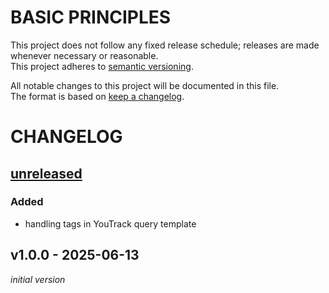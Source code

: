 # BASIC PRINCIPLES

This project does not follow any fixed release schedule; releases are made whenever necessary or reasonable.  
This project adheres to [semantic versioning](https://semver.org/spec/v2.0.0.html).

All notable changes to this project will be documented in this file.  
The format is based on [keep a changelog](https://keepachangelog.com/en/1.1.0/).

# CHANGELOG

## [unreleased]

### Added

- handling tags in YouTrack query template

## v1.0.0 - 2025-06-13

*initial version*



[unreleased]: https://github.com/Lightning-/updatewatch/compare/v1.0.0...HEAD
